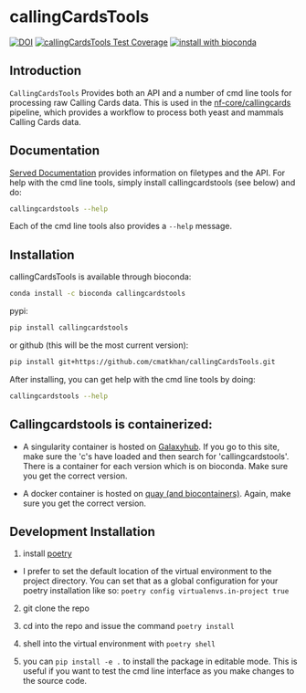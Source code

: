 # callingCardsTools

[![DOI](https://zenodo.org/badge/DOI/10.5281/zenodo.10042067.svg)](https://doi.org/10.5281/zenodo.10042067)
[![callingCardsTools Test Coverage](https://github.com/cmatKhan/callingCardsTools/actions/workflows/codecov.yml/badge.svg?branch=main)](https://github.com/cmatKhan/callingCardsTools/actions/workflows/codecov.yml)
[![install with bioconda](https://img.shields.io/badge/install%20with-bioconda-brightgreen.svg?style=flat)](http://bioconda.github.io/recipes/callingcardstools/README.html)

## Introduction

`CallingCardsTools` Provides both an API and a number of cmd line tools
for processing raw Calling Cards data. This is used in the
[nf-core/callingcards](https://github.com/nf-core/callingcards) pipeline,
which provides a workflow to process both yeast and mammals Calling Cards data.

## Documentation

[Served Documentation](https://cmatkhan.github.io/callingCardsTools/) provides
information on filetypes and the API. For help with the cmd line tools,
simply install callingcardstools (see below) and do:

```bash
callingcardstools --help
```

Each of the cmd line tools also provides a `--help` message.

## Installation

callingCardsTools is available through bioconda:

```bash
conda install -c bioconda callingcardstools
```

pypi:

```bash
pip install callingcardstools
```

or github (this will be the most current version):

```bash
pip install git+https://github.com/cmatkhan/callingCardsTools.git
```

After installing, you can get help with the cmd line tools by doing:

```bash
callingcardstools --help
```

## Callingcardstools is containerized:

- A singularity container is hosted on
  [Galaxyhub](https://depot.galaxyproject.org/singularity/). If you go to this
  site, make sure the 'c's have loaded and then search for 'callingcardstools'.
  There is a container for each version which is on bioconda. Make sure you get
  the correct version.

- A docker container is hosted on
  [quay (and biocontainers)](https://quay.io/repository/biocontainers/callingcardstools).
  Again, make sure you get the correct version.

## Development Installation

1. install [poetry](https://python-poetry.org/)

- I prefer to set the default location of the virtual environment to the
  project directory. You can set that as a global configuration for your
  poetry installation like so: `poetry config virtualenvs.in-project true`

2. git clone the repo

3. cd into the repo and issue the command `poetry install`

4. shell into the virtual environment with `poetry shell`

5. you can `pip install -e .` to install the package in editable mode. This is
   useful if you want to test the cmd line interface as you make changes to the
   source code.
